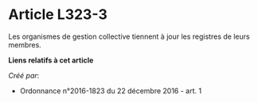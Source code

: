 # Article L323-3

Les organismes de gestion collective tiennent à jour les registres de leurs membres.

**Liens relatifs à cet article**

_Créé par_:

  - Ordonnance n°2016-1823 du 22 décembre 2016 - art. 1
